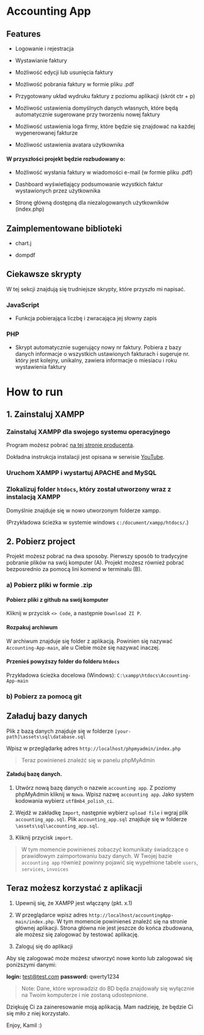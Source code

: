 # Accounting App

## Features

-   Logowanie i rejestracja

-   Wystawianie faktury
-   Możliwość edycji lub usunięcia faktury

-   Możliwość pobrania faktury w formie pliku .pdf

-   Przygotowany układ wydruku faktury z poziomu aplikacji (skrót ctr + p)

-   Możliwość ustawienia domyślnych danych własnych, które będą automatycznie sugerowane przy tworzeniu nowej faktury

-   Możliwość ustawienia loga firmy, które będzie się znajdować na każdej wygenerowanej fakturze

-   Możliwość ustawienia avatara użytkownika

#### W przyszłości projekt będzie rozbudowany o:

-   Możliwość wysłania faktury w wiadomości e-mail (w formie pliku .pdf)

-   Dashboard wyświetlający podsumowanie wzystkich faktur wystawionych przez użytkownika

-   Stronę główną dostępną dla niezalogowanych użytkowników (index.php)

## Zaimplementowane biblioteki

-   chart.j

-   dompdf

## Ciekawsze skrypty

W tej sekcji znajdują się trudniejsze skrypty, które przyszło mi napisać.

### JavaScript

-   Funkcja pobierająca liczbę i zwracająca jej słowny zapis

### PHP

-   Skrypt automatycznie sugerujący nowy nr faktury. Pobiera z bazy danych informacje o wszystkich ustawionych fakturach i sugeruje nr. który jest kolejny, unikalny, zawiera informacje o miesiacu i roku wystawienia faktury

# How to run

## 1. Zainstaluj XAMPP

### Zainstaluj XAMPP dla swojego systemu operacyjnego

Program możesz pobrać [na tej stronie producenta](https://www.apachefriends.org/pl/index.html).

Dokładna instrukcja instalacji jest opisana w serwisie [YouTube](https://youtu.be/WSeKPbVZBoo?t=183).

### Uruchom XAMPP i wystartuj APACHE and MySQL

### Zlokalizuj folder `htdocs`, który został utworzony wraz z instalacją XAMPP

Domyślnie znajduje się w nowo utworzonym folderze xampp.

(Przykładowa ścieżka w systemie windows `c:/document/xampp/htdocs/`.)

## 2. Pobierz project

Projekt możesz pobrać na dwa sposoby. Pierwszy sposób to tradycyjne pobranie plików na swój komputer (A). Projekt możesz również pobrać bezposrednio za pomocą lini komend w terminalu (B).

### a) Pobierz pliki w formie .zip

#### Pobierz pliki z github na swój komputer

Kliknij w przycisk `<> Code`, a następnie `Download ZI P`.

#### Rozpakuj archiwum

W archiwum znajduje się folder z aplikacją. Powinien się nazywać `Accounting-App-main`, ale u Ciebie może się nazywać inaczej.

#### Przenieś powyższy folder do folderu `htdocs`

Przykładowa ścieżka docelowa (Windows): `C:\xampp\htdocs\Accounting-App-main`

### b) Pobierz za pomocą git

## Załaduj bazy danych

Plik z bazą danych znajduje się w folderze `[your-path]\assets\sql\database.sql`

Wpisz w przeglądarkę adres `http://localhost/phpmyadmin/index.php`

> Teraz powinieneś znaleźć się w panelu phpMyAdmin

#### Załaduj bazę danych.

1. Utwórz nową bazę danych o nazwie `accounting app`. Z poziomy phpMyAdmin kliknij w `Nowa`. Wpisz nazwę `accounting app`. Jako system kodowania wybierz `utf8mb4_polish_ci`.

2. Wejdź w zakładkę `Import`, następnie wybierz `upload file` i wgraj plik `accounting_app.sql`. Plik `accounting_app.sql` znajduje się w folderze `\assets\sql\accounting_app.sql`.

3. Kliknij przycisk `import`.

> W tym momencie powinieneś zobaczyć komunikaty świadczące o prawidłowym zaimportowaniu bazy danych. W Twojej bazie `accounting app` również powinny pojawić się wypełnione tabele `users`, `services`, `invoices`

## Teraz możesz korzystać z aplikacji

1. Upewnij się, że XAMPP jest włącząny (pkt. x.1)

2. W przeglądarce wpisz adres `http://localhost/accountingApp-main/index.php`. W tym momencie powinieneś znaleźć się na stronie głównej aplikacji. Strona główna nie jest jeszcze do końca zbudowana, ale możesz się zalogować by testować aplikację.

3. Zaloguj się do aplikacji

Aby się zalogować może możesz utworzyć nowe konto lub zalogować się poniższymi danymi:

**login:** test@test.com
**password:** qwerty1234

> Note: Dane, które wprowadziz do BD będa znajdowały się wyłącznie na Twoim komputerze i nie zostaną udostepnione.

Dziękuję Ci za zaineresowanie moją aplikacją. Mam nadzieję, że będzie Ci się miło z niej korzystało. 

Enjoy, Kamil :) 
